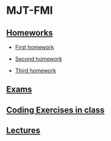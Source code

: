 # MJT-FMI

## [Homeworks](https://github.com/Echolz/MJT-FMI/tree/master/2.Homeworks "All homeworks")

* [First homework](https://github.com/Echolz/MJT-FMI/tree/master/2.Homeworks/1.First/src)

* [Second homework](https://github.com/Echolz/MJT-FMI/tree/master/2.Homeworks/2.Second/src/bg/fmi/mjt/lab/coffee_machine)

* [Third homework](https://github.com/Echolz/MJT-FMI/tree/master/2.Homeworks/3.Third/src/bg/sofia/uni/fmi/jira)

## [Exams](https://github.com/Echolz/MJT-FMI/tree/master/4.Exams "All exams")

## [Coding Exercises in class](https://github.com/Echolz/MJT-FMI/tree/master/3.Exercises "All excercises")

## [Lectures](https://github.com/Echolz/MJT-FMI/tree/master/1.Lectures "All lectures")